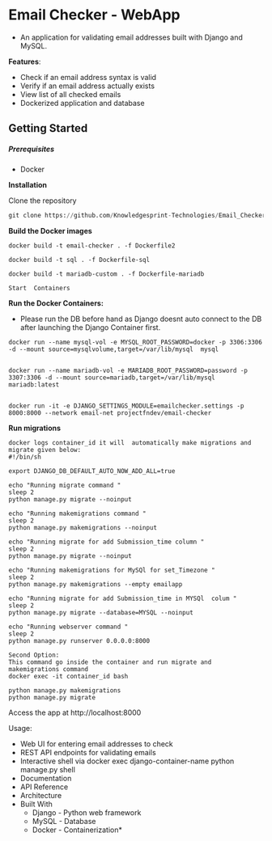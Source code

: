 # Email Checker - WebApp
* An application for validating email addresses built with Django and MySQL.

**Features**:

* Check if an email address syntax is valid
* Verify if an email address actually exists
* View list of all checked emails
* Dockerized application and database

## Getting Started
##### Prerequisites

* Docker


**Installation**

Clone the repository

```python
git clone https://github.com/Knowledgesprint-Technologies/Email_Checker.git
```

**Build the Docker images**

```console
docker build -t email-checker . -f Dockerfile2

docker build -t sql . -f Dockerfile-sql

docker build -t mariadb-custom . -f Dockerfile-mariadb

Start  Containers

```

**Run the Docker Containers:**

* Please run the DB before hand as Django doesnt auto connect to the DB after launching the Django Container first.

```console
docker run --name mysql-vol -e MYSQL_ROOT_PASSWORD=docker -p 3306:3306 -d --mount source=mysqlvolume,target=/var/lib/mysql  mysql


docker run --name mariadb-vol -e MARIADB_ROOT_PASSWORD=password -p 3307:3306 -d --mount source=mariadb,target=/var/lib/mysql  mariadb:latest 


docker run -it -e DJANGO_SETTINGS_MODULE=emailchecker.settings -p 8000:8000 --network email-net projectfndev/email-checker
```




**Run migrations**
```console
docker logs container_id it will  automatically make migrations and migrate given below:
#!/bin/sh

export DJANGO_DB_DEFAULT_AUTO_NOW_ADD_ALL=true

echo "Running migrate command "
sleep 2
python manage.py migrate --noinput

echo "Running makemigrations command "
sleep 2
python manage.py makemigrations --noinput

echo "Running migrate for add Submission_time column "
sleep 2
python manage.py migrate --noinput

echo "Running makemigrations for MySQl for set_Timezone "
sleep 2
python manage.py makemigrations --empty emailapp

echo "Running migrate for add Submission_time in MYSQl  colum "
sleep 2
python manage.py migrate --database=MYSQL --noinput

echo "Running webserver command "
sleep 2
python manage.py runserver 0.0.0.0:8000

Second Option:
This command go inside the container and run migrate and makemigrations command
docker exec -it container_id bash

python manage.py makemigrations
python manage.py migrate  
```
Access the app at http://localhost:8000

Usage:
* Web UI for entering email addresses to check
* REST API endpoints for validating emails
* Interactive shell via docker exec django-container-name python manage.py shell
* Documentation
* API Reference
* Architecture
* Built With
    * Django - Python web framework
    * MySQL - Database
    * Docker - Containerization*
